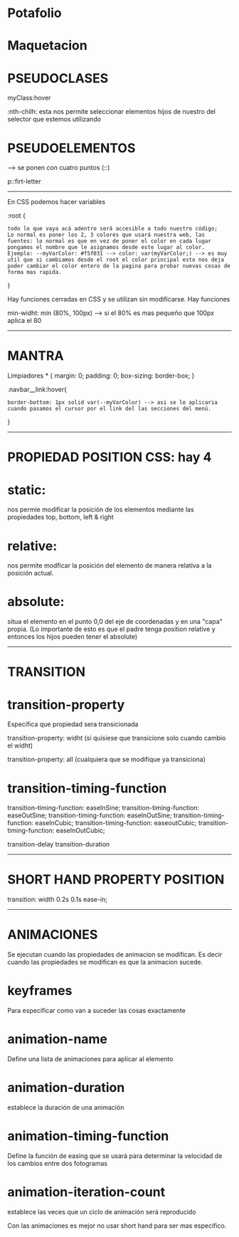 # Potafolio

# Maquetacion

# PSEUDOCLASES 

myClass:hover 

:nth-chilh: esta nos permite seleccionar elementos hijos de nuestro del selector que estemos utilizando


# PSEUDOELEMENTOS
 --> se ponen con cuatro puntos (::)

p::firt-letter 

----------------------------------------


En CSS podemos hacer variables

:root {

    todo lo que vaya acá adentro será accesible a todo nuestro código;
    Lo normal es poner los 2, 3 colores que usará nuestra web, las fuentes: lo normal es que en vez de poner el color en cada lugar pongamos el nombre que le asignamos desde este lugar al color. Ejemplo: --myVarColor: #f5f031 --> color: var(myVarColor;) --> es muy util que si cambiamos desde el root el color principal esto nos deja poder cambiar el color entero de la pagina para probar nuevas cosas de forma mas rapida.
} 


Hay funciones cerradas en CSS y se utilizan sin modificarse. Hay funciones 



min-widht: min (80%, 100px) --> si el 80% es mas pequeño que 100px aplica el 80



------------------------------------

# MANTRA
Limpiadores * {
    margin: 0;
    padding: 0;
    box-sizing: border-box; 
}


.navbar__link:hover{

    border-bottom: 1px solid var(--myVarColor) --> asi se le aplicaria cuando pasamos el cursor por el link del las secciones del menú.
}

--------------------------------------


# PROPIEDAD POSITION CSS: hay 4

# static: 
nos permie modificar la posición de los elementos mediante las propiedades top, bottom, left & right

# relative: 
nos permite modficar la posición del elemento de manera relativa a la posición actual.


# absolute: 
situa el elemento en el punto 0,0 del eje de coordenadas y en una "capa" propia. (Lo importante de esto es que el padre tenga position relative y entonces los hijos pueden tener el absolute)

-----------------------------------------


# TRANSITION

# transition-property
Especifica que propiedad sera transicionada

transition-property: widht (si quisiese que transicione solo cuando cambio el widht)

transition-property: all (cualquiera que se modifique ya transiciona)


# transition-timing-function

transition-timing-function: easeInSine;
transition-timing-function: easeOutSine;
transition-timing-function: easeInOutSine;
transition-timing-function: easeInCubic;
transition-timing-function: easeoutCubic;
transition-timing-function: easeInOutCubic;


transition-delay
transition-duration

-------------------------------------------
# SHORT HAND PROPERTY POSITION 

transition: width 0.2s 0.1s ease-in;



-------------------------------------------

# ANIMACIONES

Se ejecutan cuando las propiedades de animacion se modifican. Es decir cuando las propiedades se modifican es que la animacion sucede. 

# keyframes
Para especificar como van a suceder las cosas exactamente 





# animation-name
Define una lista de animaciones para aplicar al elemento

# animation-duration 
establece la duración de una animación

# animation-timing-function
Define la función de easing que se usará para determinar la velocidad de los cambios entre dos fotogramas

# animation-iteration-count 
establece las veces que un ciclo de animación será reproducido

Con las animaciones es mejor no usar short hand para ser mas especifico. 

